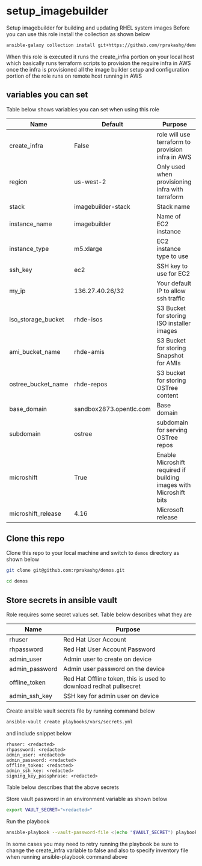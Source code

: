 # setup_imagebuilder
Setup imagebuilder  for building and updating RHEL system images
Before you can use this role install the collection as shown below

```sh
ansible-galaxy collection install git+https://github.com/rprakashg/demos.git,main
```

When this role is executed it runs the create_infra portion on your local host which basically runs terraform scripts to provision the require infra in AWS once the infra is provisioned all the image builder setup and configuration portion of the role runs on remote host running in AWS

## variables you can set 
Table below shows variables you can set when using this role

| Name        | Default | Purpose | 
|------       | ------- | ------- | 
| create_infra | False | role will use terraform to provision infra in AWS |
| region | us-west-2 | Only used when provisioning infra with terraform |
| stack | imagebuilder-stack | Stack name |
| instance_name | imagebuilder | Name of EC2 instance |
| instance_type | m5.xlarge | EC2 instance type to use |
| ssh_key | ec2 | SSH key to use for EC2 |
| my_ip | 136.27.40.26/32 | Your default IP to allow ssh traffic |
| iso_storage_bucket | rhde-isos | S3 Bucket for storing ISO installer images |
| ami_bucket_name | rhde-amis | S3 Bucket for storing Snapshot for AMIs |
| ostree_bucket_name | rhde-repos | S3 bucket for storing OSTree content |
| base_domain | sandbox2873.opentlc.com | Base domain |
| subdomain | ostree | subdomain for serving OSTree repos |
| microshift | True | Enable Microshift required if building images with Microshift bits |
| microshift_release | 4.16 | Microsoft release |

## Clone this repo
Clone this repo to your local machine and switch to `demos` directory as shown below

```sh
git clone git@github.com:rprakashg/demos.git

cd demos
```

## Store secrets in ansible vault
Role requires some secret values set. Table below describes what they are

| Name        | Purpose | 
|------       | ------- | 
| rhuser | Red Hat User Account |
| rhpassword | Red Hat User Account Password |
| admin_user | Admin user to create on device |
| admin_password | Admin user password on the device |
| offline_token | Red Hat Offline token, this is used to download redhat pullsecret |
| admin_ssh_key | SSH key for admin user on device |

Create ansible vault secrets file by running command below

```sh
ansible-vault create playbooks/vars/secrets.yml
```

and include snippet below

```
rhuser: <redacted>
rhpassword: <redacted>
admin_user: <redacted>
admin_password: <redacted>
offline_token: <redacted>
admin_ssh_key: <redacted>
signing_key_passphrase: <redacted>
```

Table below describes that the above secrets


Store vault password in an environment variable as shown below

```sh
export VAULT_SECRET="<redacted>"
```


Run the playbook

```sh
ansible-playbook --vault-password-file <(echo "$VAULT_SECRET") playbooks/setup_imagebuilder.yml
```

In some cases you may need to retry running the playbook be sure to change the create_infra variable to false and also to specify inventory file when running ansible-playbook command above
